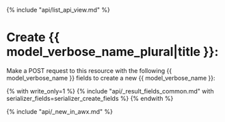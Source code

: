 {% include "api/list_api_view.md" %}

# Create {{ model_verbose_name_plural|title }}:

Make a POST request to this resource with the following {{ model_verbose_name }}
fields to create a new {{ model_verbose_name }}:

{% with write_only=1 %}
{% include "api/_result_fields_common.md" with serializer_fields=serializer_create_fields %}
{% endwith %}

{% include "api/_new_in_awx.md" %}
